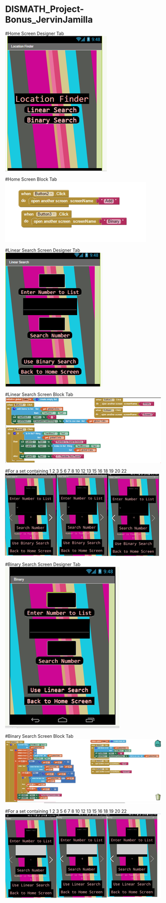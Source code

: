 # DISMATH_Project-Bonus_JervinJamilla
#Home Screen Designer Tab
![Home](Home.PNG)

#Home Screen Block Tab
![HomeBlock](HomeBlock.PNG)

#Linear Search Screen Designer Tab
![Linear](Linear.PNG)

#Linear Search Screen Block Tab
![LinearBlock](LinearBlock.PNG)

#For a set containing 1 2 3 5 6 7 8 10 12 13 15 16 18 19 20 22
![Linear Test](Ex1.PNG)

#Binary Search Screen Designer Tab
![Binary](Binary.PNG)

#Binary Search Screen Block Tab
![BinaryBlock](BinaryBlock.PNG)

#For a set containing 1 2 3 5 6 7 8 10 12 13 15 16 18 19 20 22
![Binary Test](Ex2.PNG)

